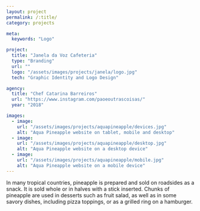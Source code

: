 ```yaml
---
layout: project
permalink: /:title/
category: projects

meta:
  keywords: "Logo"

project:
  title: "Janela da Voz Cafeteria"
  type: "Branding"
  url: ""
  logo: "/assets/images/projects/janela/logo.jpg"
  tech: "Graphic Identity and Logo Design"

agency:
  title: "Chef Catarina Barreiros"
  url: "https://www.instagram.com/paoeoutrascoisas/"
  year: "2018"

images:
  - image:
    url: "/assets/images/projects/aquapineapple/devices.jpg"
    alt: "Aqua Pineapple website on tablet, mobile and desktop"
  - image:
    url: "/assets/images/projects/aquapineapple/desktop.jpg"
    alt: "Aqua Pineapple website on a desktop device"
  - image:
    url: "/assets/images/projects/aquapineapple/mobile.jpg"
    alt: "Aqua Pineapple website on a mobile device"
---
```

<p>In many tropical countries, pineapple is prepared and sold on roadsides as a snack. It is sold whole or in halves with a stick inserted. Chunks of pineapple are used in desserts such as fruit salad, as well as in some savory dishes, including pizza toppings, or as a grilled ring on a hamburger.</p>
